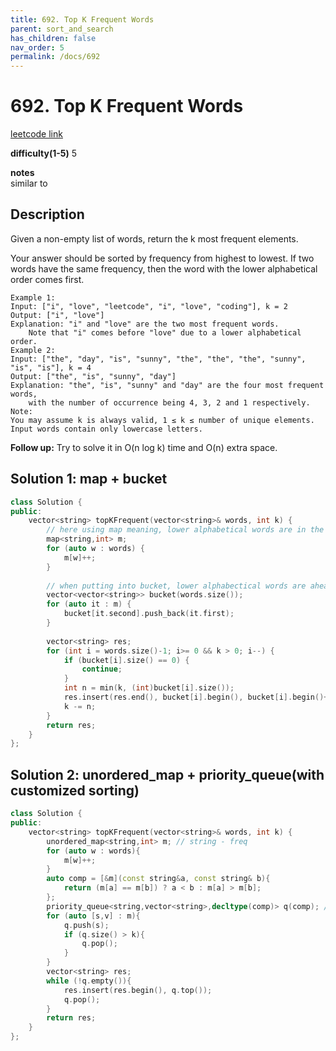 ```yaml
---
title: 692. Top K Frequent Words 
parent: sort_and_search
has_children: false
nav_order: 5
permalink: /docs/692
---
```

# 692. Top K Frequent Words
[leetcode link](https://leetcode.com/problems/top-k-frequent-words/)

**difficulty(1-5)** 
5

**notes**   
similar to [](docks/347)

## Description
Given a non-empty list of words, return the k most frequent elements.

Your answer should be sorted by frequency from highest to lowest. If two words have the same frequency, then the word with the lower alphabetical order comes first.

```
Example 1:
Input: ["i", "love", "leetcode", "i", "love", "coding"], k = 2
Output: ["i", "love"]
Explanation: "i" and "love" are the two most frequent words.
    Note that "i" comes before "love" due to a lower alphabetical order.
Example 2:
Input: ["the", "day", "is", "sunny", "the", "the", "the", "sunny", "is", "is"], k = 4
Output: ["the", "is", "sunny", "day"]
Explanation: "the", "is", "sunny" and "day" are the four most frequent words,
    with the number of occurrence being 4, 3, 2 and 1 respectively.
Note:
You may assume k is always valid, 1 ≤ k ≤ number of unique elements.
Input words contain only lowercase letters.
```

**Follow up:**
Try to solve it in O(n log k) time and O(n) extra space.

## Solution 1: map + bucket
```c++
class Solution {
public:
    vector<string> topKFrequent(vector<string>& words, int k) {
        // here using map meaning, lower alphabetical words are in the front.
        map<string,int> m;
        for (auto w : words) {
            m[w]++;
        }
        
        // when putting into bucket, lower alphabectical words are ahead
        vector<vector<string>> bucket(words.size());
        for (auto it : m) {
            bucket[it.second].push_back(it.first);
        }
        
        vector<string> res;
        for (int i = words.size()-1; i>= 0 && k > 0; i--) {
            if (bucket[i].size() == 0) {
                continue;
            }
            int n = min(k, (int)bucket[i].size());
            res.insert(res.end(), bucket[i].begin(), bucket[i].begin()+n);
            k -= n;
        }
        return res;
    }
};
```
## Solution 2: unordered_map + priority_queue(with customized sorting)
```c++
class Solution {
public:
    vector<string> topKFrequent(vector<string>& words, int k) {
        unordered_map<string,int> m; // string - freq
        for (auto w : words){
            m[w]++;
        }
        auto comp = [&m](const string&a, const string& b){
            return (m[a] == m[b]) ? a < b : m[a] > m[b];
        };
        priority_queue<string,vector<string>,decltype(comp)> q(comp); // min heap, top is smallest
        for (auto [s,v] : m){
            q.push(s);
            if (q.size() > k){
                q.pop();
            }
        }
        vector<string> res;
        while (!q.empty()){
            res.insert(res.begin(), q.top());
            q.pop();
        }
        return res;
    }
};
```

<!-- 
Default label
{: .label }

Blue label
{: .label .label-blue }

Stable
{: .label .label-green }

New release
{: .label .label-purple }

Coming soon
{: .label .label-yellow }

Deprecated
{: .label .label-red } -->
